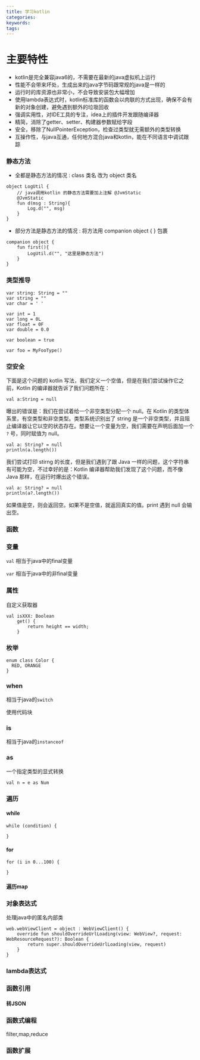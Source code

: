 ```yaml
---
title: 学习kotlin
categories:
keywords:
tags:
---
```


# 主要特性

- kotlin是完全兼容java6的，不需要在最新的java虚拟机上运行
- 性能不会带来坏处，生成出来的java字节码跟常规的java是一样的
- 运行时的库资源也非常小，不会导致安装包大幅增加
- 使用lambda表达式时，kotlin标准库的函数会以肉联的方式出现，确保不会有新的对象创建，避免遇到额外的垃圾回收
- 强调实用性，对IDE工具的专注，idea上的插件开发跟随编译器
- 精简，消除了getter、setter、构建器参数赋给字段
- 安全，移除了NullPointerException，检查过类型就无需额外的类型转换
- 互操作性，与java互通，任何地方混合java和kotlin，能在不同语言中调试跟踪

### 静态方法

- 全都是静态方法的情况 : class 类名 改为 object 类名

```
object LogUtil {
    // java调用kotlin 的静态方法需要加上注解 @JvmStatic 
    @JvmStatic 
    fun d(msg : String){
        Log.d("", msg)
    }
}
```

- 部分方法是静态方法的情况 : 将方法用 companion object { } 包裹

```
companion object {
	fun first(){
        LogUtil.d("", "这里是静态方法")
    }
}
```
### 类型推导

```
var string: String = ""
var string = ""
var char = ' '

var int = 1
var long = 0L
var float = 0F
var double = 0.0

var boolean = true

var foo = MyFooType()
```



### 空安全

下面是这个问题的 kotlin 写法，我们定义一个空值，但是在我们尝试操作它之前，Kotlin 的编译器就告诉了我们问题所在：

```
val a:String = null
```

曝出的错误是：我们在尝试着给一个非空类型分配一个 null。在 Kotlin 的类型体系里，有空类型和非空类型。类型系统识别出了 string 是一个非空类型，并且阻止编译器让它以空的状态存在。想要让一个变量为空，我们需要在声明后面加一个 `?` 号，同时赋值为 null。

```
val a: String? = null
println(a.length())
```

我们尝试打印 stirng 的长度，但是我们遇到了跟 Java 一样的问题，这个字符串有可能为空，不过幸好的是：Kotlin 编译器帮助我们发现了这个问题，而不像 Java 那样，在运行时爆出这个错误。

```
val a: String? = null
println(a?.length())
```

如果值是空，则会返回空。如果不是空值，就返回真实的值。print 遇到 null 会输出空。



### 函数

### 变量

`val` 相当于java中的final变量

`var` 相当于java中的非final变量

### 属性

自定义获取器

```
val isXXX: Boolean
	get() {
      	return height == width;
	}
```

### 枚举

```
enum class Color {
  RED, ORANGE
}
```



### when

相当于java的`switch`

使用代码块



### is

相当于java的`instanceof`



### as

一个指定类型的显式转换

```
val n = e as Num
```



### 遍历

#### while

```
while (condition) {
  
}
```



#### for

```
for (i in 0...100) {
  
}
```



#### 遍历map



### 对象表达式

处理java中的匿名内部类

```
web.webViewClient = object : WebViewClient() {
    override fun shouldOverrideUrlLoading(view: WebView?, request: WebResourceRequest?): Boolean {
        return super.shouldOverrideUrlLoading(view, request)
    }   
}
```



### lambda表达式



### 函数引用



#### 转JSON



### 函数式编程

filter,map,reduce



### 函数扩展